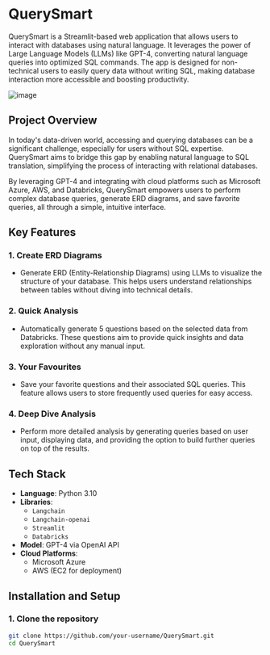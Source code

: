 # QuerySmart

QuerySmart is a Streamlit-based web application that allows users to interact with databases using natural language. It leverages the power of Large Language Models (LLMs) like GPT-4, converting natural language queries into optimized SQL commands. The app is designed for non-technical users to easily query data without writing SQL, making database interaction more accessible and boosting productivity.


![image](https://github.com/user-attachments/assets/82f4dbf6-2653-4e71-9760-d63432186847)


## Project Overview

In today's data-driven world, accessing and querying databases can be a significant challenge, especially for users without SQL expertise. QuerySmart aims to bridge this gap by enabling natural language to SQL translation, simplifying the process of interacting with relational databases.

By leveraging GPT-4 and integrating with cloud platforms such as Microsoft Azure, AWS, and Databricks, QuerySmart empowers users to perform complex database queries, generate ERD diagrams, and save favorite queries, all through a simple, intuitive interface.

## Key Features

### 1. **Create ERD Diagrams**
   - Generate ERD (Entity-Relationship Diagrams) using LLMs to visualize the structure of your database. This helps users understand relationships between tables without diving into technical details.

### 2. **Quick Analysis**
   - Automatically generate 5 questions based on the selected data from Databricks. These questions aim to provide quick insights and data exploration without any manual input.

### 3. **Your Favourites**
   - Save your favorite questions and their associated SQL queries. This feature allows users to store frequently used queries for easy access.

### 4. **Deep Dive Analysis**
   - Perform more detailed analysis by generating queries based on user input, displaying data, and providing the option to build further queries on top of the results.

## Tech Stack

- **Language**: Python 3.10
- **Libraries**: 
  - `Langchain` 
  - `Langchain-openai`
  - `Streamlit`
  - `Databricks`
- **Model**: GPT-4 via OpenAI API
- **Cloud Platforms**: 
  - Microsoft Azure
  - AWS (EC2 for deployment)

## Installation and Setup

### 1. Clone the repository

```bash
git clone https://github.com/your-username/QuerySmart.git
cd QuerySmart
